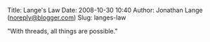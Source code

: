 Title: Lange's Law
Date: 2008-10-30 10:40
Author: Jonathan Lange (noreply@blogger.com)
Slug: langes-law

"With threads, all things are possible."

